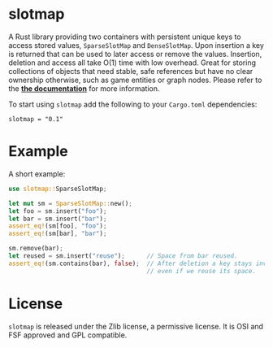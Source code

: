 # slotmap

A Rust library providing two containers with persistent unique keys to access
stored values, `SparseSlotMap` and `DenseSlotMap`. Upon insertion a key is
returned that can be used to later access or remove the values. Insertion,
deletion and access all take O(1) time with low overhead. Great for storing
collections of objects that need stable, safe references but have no clear
ownership otherwise, such as game entities or graph nodes. Please refer to the
[**the documentation**](https://docs.rs/slotmap) for more information.

To start using `slotmap` add the following to your `Cargo.toml` dependencies:

    slotmap = "0.1"

# Example

A short example:

```rust
use slotmap::SparseSlotMap;

let mut sm = SparseSlotMap::new();
let foo = sm.insert("foo");
let bar = sm.insert("bar");
assert_eq!(sm[foo], "foo");
assert_eq!(sm[bar], "bar");

sm.remove(bar);
let reused = sm.insert("reuse");      // Space from bar reused.
assert_eq!(sm.contains(bar), false);  // After deletion a key stays invalid, 
                                      // even if we reuse its space.
```

# License

`slotmap` is released under the Zlib license, a permissive license. It is
OSI and FSF approved and GPL compatible.
